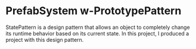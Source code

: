 # PrefabSystem w-PrototypePattern

StatePattern is a design pattern that allows an object to completely change its runtime behavior based on its current state. In this project, I produced a project with this design pattern.
